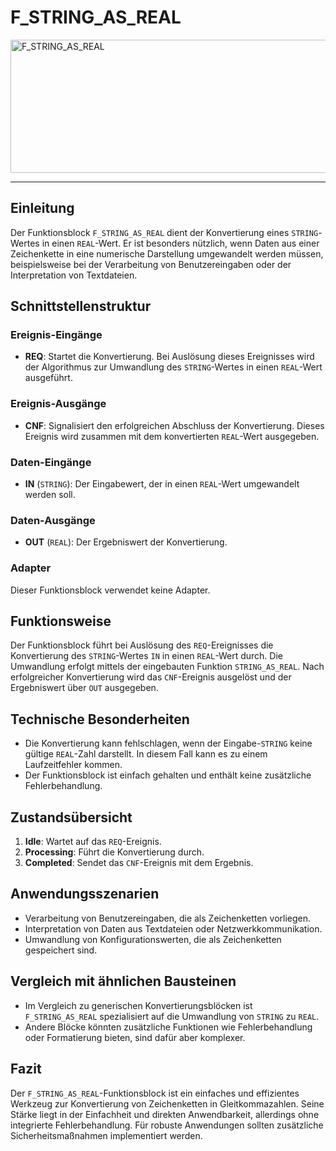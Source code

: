 # F_STRING_AS_REAL

<img width="1467" height="213" alt="F_STRING_AS_REAL" src="https://github.com/user-attachments/assets/2ab258e3-0671-4f5c-8975-303faeef5972" />

* * * * * * * * * *
## Einleitung
Der Funktionsblock `F_STRING_AS_REAL` dient der Konvertierung eines `STRING`-Wertes in einen `REAL`-Wert. Er ist besonders nützlich, wenn Daten aus einer Zeichenkette in eine numerische Darstellung umgewandelt werden müssen, beispielsweise bei der Verarbeitung von Benutzereingaben oder der Interpretation von Textdateien.

## Schnittstellenstruktur

### **Ereignis-Eingänge**
- **REQ**: Startet die Konvertierung. Bei Auslösung dieses Ereignisses wird der Algorithmus zur Umwandlung des `STRING`-Wertes in einen `REAL`-Wert ausgeführt.

### **Ereignis-Ausgänge**
- **CNF**: Signalisiert den erfolgreichen Abschluss der Konvertierung. Dieses Ereignis wird zusammen mit dem konvertierten `REAL`-Wert ausgegeben.

### **Daten-Eingänge**
- **IN** (`STRING`): Der Eingabewert, der in einen `REAL`-Wert umgewandelt werden soll.

### **Daten-Ausgänge**
- **OUT** (`REAL`): Der Ergebniswert der Konvertierung.

### **Adapter**
Dieser Funktionsblock verwendet keine Adapter.

## Funktionsweise
Der Funktionsblock führt bei Auslösung des `REQ`-Ereignisses die Konvertierung des `STRING`-Wertes `IN` in einen `REAL`-Wert durch. Die Umwandlung erfolgt mittels der eingebauten Funktion `STRING_AS_REAL`. Nach erfolgreicher Konvertierung wird das `CNF`-Ereignis ausgelöst und der Ergebniswert über `OUT` ausgegeben.

## Technische Besonderheiten
- Die Konvertierung kann fehlschlagen, wenn der Eingabe-`STRING` keine gültige `REAL`-Zahl darstellt. In diesem Fall kann es zu einem Laufzeitfehler kommen.
- Der Funktionsblock ist einfach gehalten und enthält keine zusätzliche Fehlerbehandlung.

## Zustandsübersicht
1. **Idle**: Wartet auf das `REQ`-Ereignis.
2. **Processing**: Führt die Konvertierung durch.
3. **Completed**: Sendet das `CNF`-Ereignis mit dem Ergebnis.

## Anwendungsszenarien
- Verarbeitung von Benutzereingaben, die als Zeichenketten vorliegen.
- Interpretation von Daten aus Textdateien oder Netzwerkkommunikation.
- Umwandlung von Konfigurationswerten, die als Zeichenketten gespeichert sind.

## Vergleich mit ähnlichen Bausteinen
- Im Vergleich zu generischen Konvertierungsblöcken ist `F_STRING_AS_REAL` spezialisiert auf die Umwandlung von `STRING` zu `REAL`.
- Andere Blöcke könnten zusätzliche Funktionen wie Fehlerbehandlung oder Formatierung bieten, sind dafür aber komplexer.

## Fazit
Der `F_STRING_AS_REAL`-Funktionsblock ist ein einfaches und effizientes Werkzeug zur Konvertierung von Zeichenketten in Gleitkommazahlen. Seine Stärke liegt in der Einfachheit und direkten Anwendbarkeit, allerdings ohne integrierte Fehlerbehandlung. Für robuste Anwendungen sollten zusätzliche Sicherheitsmaßnahmen implementiert werden.
